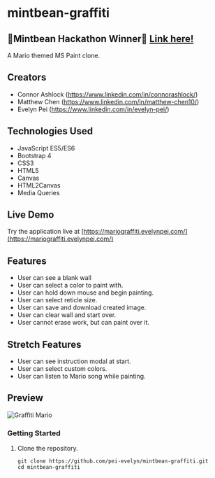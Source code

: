 # mintbean-graffiti
## 🎉Mintbean Hackathon Winner🎉 [Link here!](https://www.linkedin.com/posts/mintbean_mintbeanhackathon-hackathon-javascript-activity-6734196805292093440-tQNu)

A Mario themed MS Paint clone.

## Creators
- Connor Ashlock (https://www.linkedin.com/in/connorashlock/)
- Matthew Chen (https://www.linkedin.com/in/matthew-chen10/)
- Evelyn Pei (https://www.linkedin.com/in/evelyn-pei/)

## Technologies Used

- JavaScript ES5/ES6
- Bootstrap 4
- CSS3
- HTML5
- Canvas
- HTML2Canvas
- Media Queries

## Live Demo

Try the application live at [https://mariograffiti.evelynpei.com/](https://mariograffiti.evelynpei.com/)

## Features

- User can see a blank wall
- User can select a color to paint with.
- User can hold down mouse and begin painting.
- User can select reticle size.
- User can save and download created image.
- User can clear wall and start over.
- User cannot erase work, but can paint over it.

## Stretch Features

- User can see instruction modal at start.
- User can select custom colors.
- User can listen to Mario song while painting.

## Preview

![Graffiti Mario](/images/mario.gif)

### Getting Started

1. Clone the repository.

    ```shell
    git clone https://github.com/pei-evelyn/mintbean-graffiti.git
    cd mintbean-graffiti
    ```
